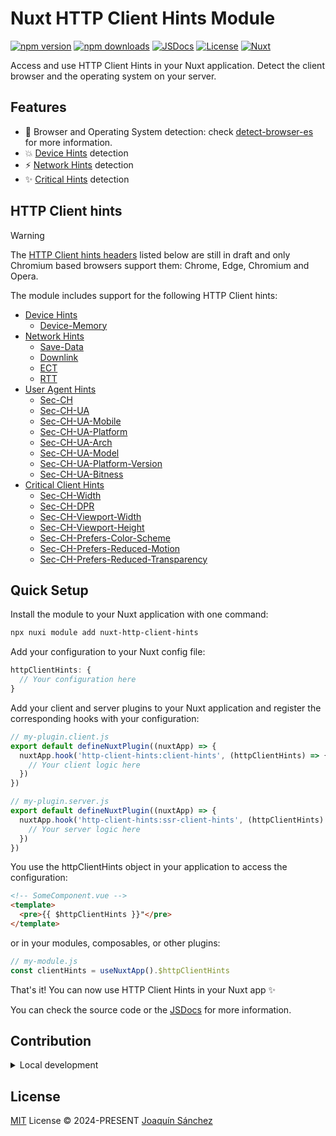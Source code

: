 # Nuxt HTTP Client Hints Module

[![npm version][npm-version-src]][npm-version-href]
[![npm downloads][npm-downloads-src]][npm-downloads-href]
[![JSDocs][jsdocs-src]][jsdocs-href]
[![License][license-src]][license-href]
[![Nuxt][nuxt-src]][nuxt-href]

Access and use HTTP Client Hints in your Nuxt application. Detect the client browser and the operating system on your server.

## Features

- 🚀 Browser and Operating System detection: check [detect-browser-es](https://www.npmjs.com/package/detect-browser-es) for more information.
- 💥 [Device Hints](https://developer.mozilla.org/en-US/docs/Web/HTTP/Headers#client_hints) detection
- ⚡ [Network Hints](https://developer.mozilla.org/en-US/docs/Web/HTTP/Headers#client_hints) detection
- ✨ [Critical Hints](https://developer.mozilla.org/en-US/docs/Web/HTTP/Client_hints#critical_client_hints) detection

## HTTP Client hints

> [!WARNING]
> The [HTTP Client hints headers](https://developer.mozilla.org/en-US/docs/Web/HTTP/Client_hints) listed below are still in draft and only Chromium based browsers support them: Chrome, Edge, Chromium and Opera.


The module includes support for the following HTTP Client hints:
- [Device Hints](https://developer.mozilla.org/en-US/docs/Web/HTTP/Headers#client_hints)
  - [Device-Memory](https://developer.mozilla.org/en-US/docs/Web/HTTP/Headers/Device-Memory)
- [Network Hints](https://developer.mozilla.org/en-US/docs/Web/HTTP/Headers#client_hints)
  - [Save-Data](https://developer.mozilla.org/en-US/docs/Web/HTTP/Headers/Save-Data)
  - [Downlink](https://developer.mozilla.org/en-US/docs/Web/HTTP/Headers/Downlink)
  - [ECT](https://developer.mozilla.org/en-US/docs/Web/HTTP/Headers/ECT)
  - [RTT](https://developer.mozilla.org/en-US/docs/Web/HTTP/Headers/RTT)
- [User Agent Hints](https://github.com/WICG/ua-client-hints)
  - [Sec-CH](https://developer.mozilla.org/en-US/docs/Web/HTTP/Headers/Sec-CH)
  - [Sec-CH-UA](https://developer.mozilla.org/en-US/docs/Web/HTTP/Headers/Sec-CH-UA)
  - [Sec-CH-UA-Mobile](https://developer.mozilla.org/en-US/docs/Web/HTTP/Headers/Sec-CH-UA-Mobile)
  - [Sec-CH-UA-Platform](https://developer.mozilla.org/en-US/docs/Web/HTTP/Headers/Sec-CH-UA-Platform)
  - [Sec-CH-UA-Arch](https://developer.mozilla.org/en-US/docs/Web/HTTP/Headers/Sec-CH-UA-Arch)
  - [Sec-CH-UA-Model](https://developer.mozilla.org/en-US/docs/Web/HTTP/Headers/Sec-CH-UA-Model)
  - [Sec-CH-UA-Platform-Version](https://developer.mozilla.org/en-US/docs/Web/HTTP/Headers/Sec-CH-UA-Platform-Version) 
  - [Sec-CH-UA-Bitness](https://developer.mozilla.org/en-US/docs/Web/HTTP/Headers/Sec-CH-UA-Bitness)
- [Critical Client Hints](https://developer.mozilla.org/en-US/docs/Web/HTTP/Client_hints#critical_client_hints)
  - [Sec-CH-Width](https://developer.mozilla.org/en-US/docs/Web/HTTP/Headers/Sec-CH-Width)
  - [Sec-CH-DPR](https://developer.mozilla.org/en-US/docs/Web/HTTP/Headers/Sec-CH-DPR)
  - [Sec-CH-Viewport-Width](https://developer.mozilla.org/en-US/docs/Web/HTTP/Headers/Sec-CH-Viewport-Width)
  - [Sec-CH-Viewport-Height](https://developer.mozilla.org/en-US/docs/Web/HTTP/Headers/Sec-CH-Viewport-Height) 
  - [Sec-CH-Prefers-Color-Scheme](https://developer.mozilla.org/en-US/docs/Web/HTTP/Headers/Sec-CH-Prefers-Color-Scheme)
  - [Sec-CH-Prefers-Reduced-Motion](https://developer.mozilla.org/en-US/docs/Web/HTTP/Headers/Sec-CH-Prefers-Reduced-Motion)
  - [Sec-CH-Prefers-Reduced-Transparency](https://developer.mozilla.org/en-US/docs/Web/HTTP/Headers/Sec-CH-Prefers-Reduced-Transparency)


## Quick Setup

Install the module to your Nuxt application with one command:

```bash
npx nuxi module add nuxt-http-client-hints
```

Add your configuration to your Nuxt config file:

```js
httpClientHints: {
  // Your configuration here
}
```

Add your client and server plugins to your Nuxt application and register the corresponding hooks with your configuration:

```js
// my-plugin.client.js
export default defineNuxtPlugin((nuxtApp) => {
  nuxtApp.hook('http-client-hints:client-hints', (httpClientHints) => {
    // Your client logic here
  })
})
```

```js
// my-plugin.server.js
export default defineNuxtPlugin((nuxtApp) => {
  nuxtApp.hook('http-client-hints:ssr-client-hints', (httpClientHints) => {
    // Your server logic here
  })
})
```

You use the httpClientHints object in your application to access the configuration:

```html
<!-- SomeComponent.vue -->
<template>
  <pre>{{ $httpClientHints }}"</pre>
</template>
```

or in your modules, composables, or other plugins:
```js
// my-module.js
const clientHints = useNuxtApp().$httpClientHints
```

That's it! You can now use HTTP Client Hints in your Nuxt app ✨

You can check the source code or the [JSDocs](https://www.jsdocs.io/package/nuxt-http-client-hints) for more information.

## Contribution

<details>
  <summary>Local development</summary>
  
  ```bash
  # Install dependencies
  pnpm install
  
  # Generate type stubs
  pnpm run dev:prepare
  
  # Develop with the playground
  pnpm run dev
  
  # Build the playground
  pnpm run dev:build
  
  # Run ESLint
  pnpm run lint
  
  # Run Vitest
  pnpm run test
  pnpm run test:watch
  ```

</details>


## License

[MIT](./LICENSE) License © 2024-PRESENT [Joaquín Sánchez](https://github.com/userquin)

<!-- Badges -->

[npm-version-src]: https://img.shields.io/npm/v/nuxt-http-client-hints?style=flat&colorA=18181B&colorB=F0DB4F
[npm-version-href]: https://npmjs.com/package/nuxt-http-client-hints
[npm-downloads-src]: https://img.shields.io/npm/dm/nuxt-http-client-hints?style=flat&colorA=18181B&colorB=F0DB4F
[npm-downloads-href]: https://npmjs.com/package/nuxt-http-client-hints
[jsdocs-src]: https://img.shields.io/badge/jsdocs-reference-080f12?style=flat&colorA=18181B&colorB=F0DB4F
[jsdocs-href]: https://www.jsdocs.io/package/nuxt-http-client-hints
[license-src]: https://img.shields.io/github/license/userquin/nuxt-http-client-hints.svg?style=flat&colorA=18181B&colorB=F0DB4F
[license-href]: https://github.com/userquin/nuxt-http-client-hints/blob/main/LICENSE
[nuxt-src]: https://img.shields.io/badge/Nuxt-020420?logo=nuxt.js
[nuxt-href]: https://nuxt.com

